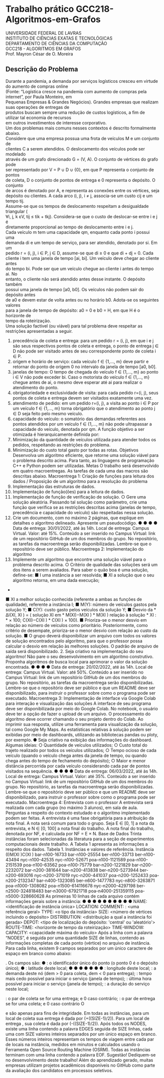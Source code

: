
# Trabalho prático GCC218-Algoritmos-em-Grafos  
UNIVERSIDADE FEDERAL DE LAVRAS         
INSTITUTO DE CIÊNCIAS EXATAS E TECNOLÓGICAS     
DEPARTAMENTO DE CIÊNCIAS DA COMPUTAÇÃO     
GCC218 - ALGORITMOS EM GRAFOS      
Prof. Mayron César de O. Moreira

## Descrição do Problema  
    
Durante a pandemia, a demanda por serviços logísticos cresceu em virtude do aumento de compras online  
(Fonte: “Logística cresce na pandemia com aumento de compras pela internet”, por Paula Monteiro, em  
Pequenas Empresas & Grandes Negócios). Grandes empresas que realizam suas operações de entregas de  
produtos buscam sempre uma redução de custos logísticos, a fim de utilizar tal economia de recursos  
em outros investimentos de interesse corporativo.   
Um dos problemas mais comuns nesses contextos é descrito formalmente abaixo.   
Considere que uma empresa possua uma frota de veículos M e um conjunto de  
clientes C a serem atendidos. O deslocamento dos veículos pode ser modelado  
através de um grafo direcionado G = (V, A). O conjunto de vértices do grafo pode  
ser representado por V = P ∪ D ∪ {0}, em que P representa o conjunto de pontos  
de coleta, D o conjunto de pontos de entrega e 0 representa o depósito. O conjunto  
de arcos é denotado por A, e representa as conexões entre os vértices, seja  
depósito ou clientes. A cada arco (i, j), i ≠ j, associa-se um custo cij e um tempo tij.  
Assume-se que os tempos de deslocamento respeitam a desigualdade triangular (  
∀i, j, k εV, tij ≤ tik + tkj). Considera-se que o custo de deslocar-se entre i e j é  
diretamente proporcional ao tempo de deslocamento entre i e j.  
Cada veículo m tem uma capacidade qm, enquanto cada ponto i possui uma  
demanda di e um tempo de serviço, para ser atendido, denotado por si. Em um  
pedido r = (i, j), i ∈ P, j ∈ D, assume-se que di ≥ 0 e que di + dj = 0. Cada  
cliente i tem uma janela de tempo [ai, bi]. Um veículo deve chegar ao cliente antes  
do tempo bi. Pode ser que um veículo chegue ao cliente i antes do tempo ai. No  
entanto, o cliente não será atendido antes desse instante. O depósito também  
possui uma janela de tempo [a0, b0]. Os veículos não podem sair do depósito antes  
de a0 e devem estar de volta antes ou no horário b0. Adota-se os seguintes valores  
para a janela de tempo de depósito: a0 = 0 e b0 = H, em que H é o horizonte de  
tempo da roteirização.  
Uma solução factível (ou viável) para tal problema deve respeitar as restrições
apresentadas a seguir.
1. precedência de coleta e entrega: para um pedido r = (i, j), em que i e j são
seus respectivos pontos de coleta e entrega, o ponto de entrega j ∈ D não
pode ser visitado antes de seu correspondente ponto de coleta i ∈ P.
2. origem e horário de serviço: cada veículo f ∈ {1,..., m} deve partir e retornar
do ponto de origem 0 no intervalo da janela de tempo [a0, b0].
3. janelas de tempo: O tempo de chegada do veículo f ∈ {1,..., m} ao ponto
i ∈ V não pode exceder bi. Caso o motorista do veículo f ∈ {1,..., m} chegue
antes de ai, o mesmo deve esperar até ai para realizar o atendimento do
ponto.
4. obrigatoriedade e exclusividade de visita: para cada pedido r=(i, j), seus
pontos de coleta e entrega devem ser visitados exatamente uma vez.
5. atendimento de pedido: em um pedido r=(i, j), a visita ao ponto i ∈ P por
um veículo f ∈ {1,..., m} torna obrigatório que o atendimento ao ponto j ∈ D
seja feito pelo mesmo veículo.
6. capacidade do veículo: o somatório das demandas referentes aos pontos
atendidos por um veículo f ∈ {1,..., m} não pode ultrapassar a capacidade do
veículo, denotada por qm.
A função objetivo a ser otimizada é hierarquicamente definida por:
1. Minimização da quantidade de veículos utilizada para atender todos os
pedidos, respeitando as restrições do problema.
2. Minimização do custo total gasto por todas as rotas.
Objetivos
Desenvolva um algoritmo eficiente, que retorne uma solução viável para o problema
descrito acima. Para tanto, as linguagens de programação C++ e Python podem ser
utilizadas.
Metas
O trabalho será desenvolvido em quatro macroentregas. As tarefas de cada uma
das macros são descritas abaixo.
Macroentrega 1: Criação de funções para leitura dos dados /
Proposição de um algoritmo para a resolução do problema
1. Implementação das estruturas de dados.
2. Implementação de função(ões) para a leitura de dados.
3. Implementação de função de verificação de solução.
○ Gere uma solução aleatória. Passando tal solução como parâmetro,
crie uma função que verifica se as restrições descritas acima (janelas
de tempo, precedência e capacidade do veículo) são respeitadas
nessa solução.
4. Crie um documento, com no máximo 2 páginas, que explique em detalhes o
algoritmo delineado. Apresente um pseudocódigo.
●
●
●
●
Data de entrega: 30/01/2022, até às 14h.
Local de entrega: Campus Virtual.
Valor: até 15%.
Conteúdo a ser inserido no Campus Virtual: link de um repositório GitHub de
um dos membros do grupo. No repositório, as tarefas da macroentrega serão
disponibilizadas. Lembre-se que o repositório deve ser público.
Macroentrega 2: Implementação do algoritmo
1. Implemente um algoritmo que encontre uma solução viável para o problema
descrito acima.
○ Critério de qualidade das soluções será um dos itens a serem
avaliados. Para saber o quão boa é uma solução, define-se:
■ I uma instância a ser resolvida;
■ XI a solução que o seu algoritmo retorna, em uma dada
execução;
*
■ XI a melhor solução conhecida (referente a ambas as funções
de qualidade), referente a instância I;
■ M(Y): número de veículos gastos pela solução Y;
■ C(Y): custo gasto pelos veículos da solução Y;
■ Desvio
da
*
∆I(XI, XI ) = (
solução
XI
em
*
M(XI)−M(XI )
*
M(XI )
relação
à
solução
*
XI :
*
× 100;
C(XI)−C(XI )
*
C(XI )
× 100).
■ Prioriza-se o menor desvio em relação ao número de veículos
como prioritário. Posteriormente, como critério de desempate,
prioriza-se o menor desvio com relação ao custo da solução.
■ O grupo deverá disponibilizar um arquivo com todos os valores
de solução encontrados pelo algoritmo, para que o professor
possa calcular o desvio em relação às melhores soluções. O
padrão de arquivo de saída será disponibilizado.
2. Seja criativo na implementação do seu algoritmo! Não pare o seu
desenvolvimento em um algoritmo construtivo. Proponha algoritmos de busca
local para aprimorar o valor da solução encontrada.
●
●
●
●
Data de entrega: 20/02/2022, até às 14h.
Local de entrega: Campus Virtual.
Valor: até 50%.
Conteúdo a ser inserido no Campus Virtual: link de um repositório GitHub de
um dos membros do grupo. No repositório, as tarefas da macroentrega serão
disponibilizadas. Lembre-se que o repositório deve ser público e que um
README deve ser disponibilizado, para instruir o professor sobre como o
programa pode ser executado.
Macroentrega 3: Implementação de interface via Google Colab
para interação e visualização das soluções
A interface de seu programa deve ser disponibilizada por meio do Google Colab. No
notebook, o usuário deve ter a opção de fazer o upload de um arquivo. O
processamento do algoritmo deve ocorrer chamando o seu projeto dentro do Colab.
Ao imprimir sua resposta, utilize uma ferramenta para visualização da solução, tal
como Google My Maps. As estatísticas relativas à solução podem ser exibidas por
meio de dashboards, utilizando as bibliotecas pandas ou ploty, por exemplo.
● Seja criativo na exibição das informações do dashboard. Algumas ideias:
○ Quantidade de veículos utilizados;
○ Custo total do trajeto realizado por todos os veículos utilizados;
○ Tempo ocioso de cada veículo (quando o veículo chega antes da
janela de tempo, ou quando chega antes do tempo de fechamento do
depósito);
○ Maior e menor distância percorrida por cada veículo considerando
cada par de pontos visitados na sequência.
●
●
●
●
Data de entrega: 06/03/2022, até às 14h.
Local de entrega: Campus Virtual.
Valor: até 35%.
Conteúdo a ser inserido no Campus Virtual: link de um repositório GitHub de
um dos membros do grupo. No repositório, as tarefas da macroentrega serão
disponibilizadas. Lembre-se que o repositório deve ser público e que um
README deve ser disponibilizado, para instruir o professor sobre como o
programa pode ser executado.
Macroentrega 4: Entrevista com o professor
A entrevista será realizada com cada grupo (no máximo 3 alunos), em sala de aula.
Perguntas a respeito do contexto estudado e o algoritmo implementado podem ser
feitas. A entrevista é uma fase obrigatória para a atribuição da nota final. A nota será
comum para todo o grupo.
Seja E ∈ [0, 1] a nota da entrevista, e N ∈ [0, 100] a nota final do trabalho. A nota
final do trabalho, denotada por NF, é calculada por NF = E × N.
Base de Dados
Trinta instâncias foram selecionadas da literatura para a seção de experimentos
computacionais deste trabalho. A Tabela 1 apresenta as informações a respeito dos
dados.
Tabela 1. Instâncias e valores de referência.
Instância (I)M(XI )C(XI )
bar-n100-16733
bar-n100-25554
ber-n100-33713
ber-n100-43494
nyc-n100-42535
nyc-n100-52671
poa-n100-1121589
poa-n100-2151539
poa-n100-63562
poa-n100-75779
bar-n200-1221829
bar-n200-2232072
bar-n200-381644
bar-n200-413838
ber-n200-5273944
ber-n200-693016
nyc-n200-371019
nyc-n200-441037
poa-n200-1252433
poa-n200-2132347
bar-n400-1323085
ber-n600-1477783
nyc-n800-3263871
poa-n1000-1308082
poa-n1500-614116678
nyc-n2000-4297198
ber-n2500-324818483
bar-n3000-67921718
poa-n4000-251359115
poa-n5000-328660628
As primeiras 10 linhas de cada arquivo contém informações gerais sobre a
instância:
●
●
●
●
●
●
●
●
●
●
NAME: <identificação de instância única>
LOCATION: <cidade onde foi gerado>
COMMENT: : <uma referência geral>
TYPE: <o tipo da instância>
SIZE: <número de vértices incluindo o depósito>
DISTRIBUTION: <distribuição a qual a instância foi gerada>
DEPOT: <tipo de localização do depósito: 'central' ou 'aleatório'>
ROUTE-TIME: <horizonte de tempo da roteirização>
TIME-WINDOW: <largura da janela de tempo>
CAPACITY: <capacidade máxima do veículo>
Após a linha com a palavra “NODES”, é seguida por uma quantidade SIZE de
linhas, contendo as informações completas de cada ponto (vértice) no arquivo de
instância. Para cada linha, existem 9 campos separados por um único caractere de
espaço em branco como abaixo: <id> <lat> <long> <dem> <etw> <ltw> <dur> <p>
<d>.
Os campos são:
● <id>: o identificador único do ponto (o ponto 0 é o depósito único);
● <lat>: latitude deste local;
●
●
●
●
●
●
●
<long>: longitude deste local;
<dem>: a demanda deste nó (dem > 0 para coleta, dem < 0 para entrega);
<etw>: tempo mais cedo possível para iniciar o serviço (janela de tempo);
<ltw>: última hora possível para iniciar o serviço (janela de tempo);
<dur>: a duração do serviço neste local;
<p>: o par de coleta se <id> for uma entrega; e 0 caso contrário;
<d>: o par de entrega se <id> for uma coleta; e 0 caso contrário
O <p> e <d> são apenas para fins de integridade. Em todas as instâncias, para um
local de coleta <id> sua entrega é dada por (<id>+((SIZE-1)/2)). Para um local de
entrega <id>, sua coleta é dada por (<id>-((SIZE-1)/2)).
Após todos os NODES, existe uma linha contendo a palavra EDGES seguida de
SIZE linhas, cada uma com SIZE valores inteiros separados por um único espaço
em branco. Esses números inteiros representam os tempos de viagem entre cada
par de locais na instância, medidos em minutos e calculados usando o Ferramenta
Open Source Routing Machine (OSRM).
Todas as instâncias terminam com uma linha contendo a palavra EOF.
Sugestão!
Dediquem-se no desenvolvimento deste trabalho! Além do aprendizado gerado, muitas
empresas utilizam projetos acadêmicos disponíveis no GitHub como parte da avaliação dos
candidatos em processos seletivos.  
